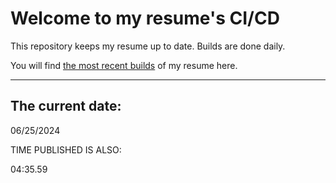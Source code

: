 # Welcome to my resume's CI/CD
This repository keeps my resume up to date. Builds are done daily.
  
You will find [the most recent builds](output/) of my resume here.
* * *
 
## The current date:  
 06/25/2024 
   
  
  
 TIME PUBLISHED IS ALSO: 
  
 04:35.59 
  
  
